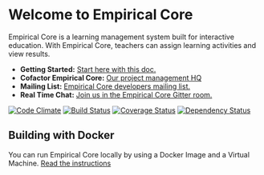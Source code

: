 # Welcome to Empirical Core

Empirical Core is a learning management system built for interactive education. With Empirical Core, teachers can assign learning activities and view results. 

- **Getting Started:** [Start here with this doc.](/Getting-Started) 
- **Cofactor Empirical Core:** [Our project management HQ](http://www.empirical.org/cofactor/teams/compass)
- **Mailing List:** [Empirical Core developers mailing list.](https://groups.google.com/forum/#!forum/empirical-compass)
- **Real Time Chat:** [Join us in the Empirical Core Gitter room.](https://gitter.im/empirical-org/Compass)

[![Code Climate](https://codeclimate.com/github/empirical-org/Compass.png)](https://codeclimate.com/github/empirical-org/Compass)
[![Build Status](https://drone.io/github.com/empirical-org/Compass/status.png)](https://drone.io/github.com/empirical-org/Compass/latest)
[![Coverage Status](https://coveralls.io/repos/empirical-org/Compass/badge.png?branch=master)](https://coveralls.io/r/empirical-org/Compass?branch=master)
[![Dependency Status](https://gemnasium.com/empirical-org/Compass.png)](https://gemnasium.com/empirical-org/Compass)







Building with Docker
--------

You can run Empirical Core locally by using a Docker Image and a Virtual Machine. 
[Read the instructions](/Getting-Started/Install/Install%20Guide)
